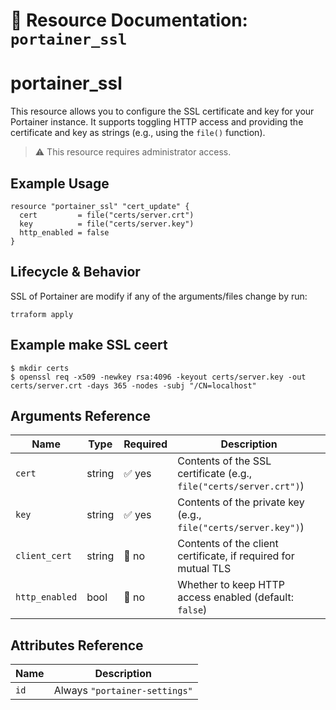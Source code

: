 # 🔐 **Resource Documentation: `portainer_ssl`**

# portainer_ssl

This resource allows you to configure the SSL certificate and key for your Portainer instance.
It supports toggling HTTP access and providing the certificate and key as strings (e.g., using the `file()` function).

> ⚠️ This resource requires administrator access.

## Example Usage
```hcl
resource "portainer_ssl" "cert_update" {
  cert         = file("certs/server.crt")
  key          = file("certs/server.key")
  http_enabled = false
}
```

## Lifecycle & Behavior
SSL of Portainer are modify if any of the arguments/files change by run:
```hcl
trraform apply
```

## Example make SSL ceert
```hcl
$ mkdir certs
$ openssl req -x509 -newkey rsa:4096 -keyout certs/server.key -out certs/server.crt -days 365 -nodes -subj "/CN=localhost"
```

## Arguments Reference
| Name           | Type   | Required | Description                                                              |
|----------------|--------|----------|--------------------------------------------------------------------------|
| `cert`         | string | ✅ yes   | Contents of the SSL certificate (e.g., `file("certs/server.crt")`)      |
| `key`          | string | ✅ yes   | Contents of the private key (e.g., `file("certs/server.key")`)          |
| `client_cert`  | string | 🚫 no    | Contents of the client certificate, if required for mutual TLS          |
| `http_enabled` | bool   | 🚫 no    | Whether to keep HTTP access enabled (default: `false`)                  |

## Attributes Reference

| Name | Description              |
|------|--------------------------|
| `id` | Always `"portainer-settings"` |
